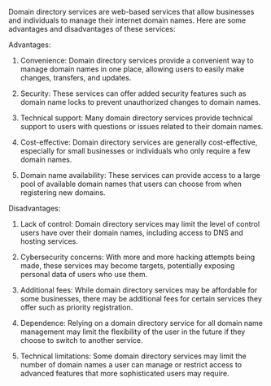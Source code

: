 Domain directory services are web-based services that allow businesses and individuals to manage their internet domain names. Here are some advantages and disadvantages of these services:

Advantages:

1. Convenience: Domain directory services provide a convenient way to manage domain names in one place, allowing users to easily make changes, transfers, and updates.

2. Security: These services can offer added security features such as domain name locks to prevent unauthorized changes to domain names.

3. Technical support: Many domain directory services provide technical support to users with questions or issues related to their domain names.

4. Cost-effective: Domain directory services are generally cost-effective, especially for small businesses or individuals who only require a few domain names.

5. Domain name availability: These services can provide access to a large pool of available domain names that users can choose from when registering new domains.

Disadvantages:

1. Lack of control: Domain directory services may limit the level of control users have over their domain names, including access to DNS and hosting services.

2. Cybersecurity concerns: With more and more hacking attempts being made, these services may become targets, potentially exposing personal data of users who use them.

3. Additional fees: While domain directory services may be affordable for some businesses, there may be additional fees for certain services they offer such as priority registration.

4. Dependence: Relying on a domain directory service for all domain name management may limit the flexibility of the user in the future if they choose to switch to another service.

5. Technical limitations: Some domain directory services may limit the number of domain names a user can manage or restrict access to advanced features that more sophisticated users may require.
